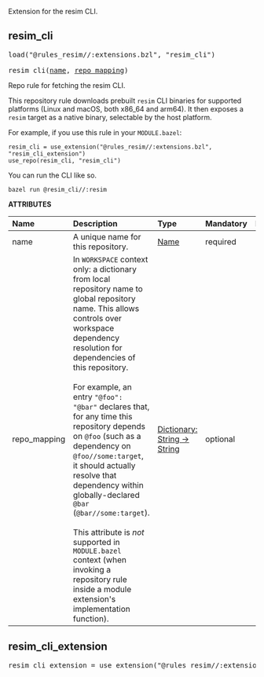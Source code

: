 <!-- Generated with Stardoc: http://skydoc.bazel.build -->

Extension for the resim CLI.

<a id="resim_cli"></a>

## resim_cli

<pre>
load("@rules_resim//:extensions.bzl", "resim_cli")

resim_cli(<a href="#resim_cli-name">name</a>, <a href="#resim_cli-repo_mapping">repo_mapping</a>)
</pre>

Repo rule for fetching the resim CLI.

This repository rule downloads prebuilt `resim` CLI binaries for supported
platforms (Linux and macOS, both x86_64 and arm64). It then exposes a
`resim` target as a native binary, selectable by the host platform.

For example, if you use this rule in your `MODULE.bazel`:
```
resim_cli = use_extension("@rules_resim//:extensions.bzl", "resim_cli_extension")
use_repo(resim_cli, "resim_cli")
```

You can run the CLI like so.
```
bazel run @resim_cli//:resim
```

**ATTRIBUTES**


| Name  | Description | Type | Mandatory | Default |
| :------------- | :------------- | :------------- | :------------- | :------------- |
| <a id="resim_cli-name"></a>name |  A unique name for this repository.   | <a href="https://bazel.build/concepts/labels#target-names">Name</a> | required |  |
| <a id="resim_cli-repo_mapping"></a>repo_mapping |  In `WORKSPACE` context only: a dictionary from local repository name to global repository name. This allows controls over workspace dependency resolution for dependencies of this repository.<br><br>For example, an entry `"@foo": "@bar"` declares that, for any time this repository depends on `@foo` (such as a dependency on `@foo//some:target`, it should actually resolve that dependency within globally-declared `@bar` (`@bar//some:target`).<br><br>This attribute is _not_ supported in `MODULE.bazel` context (when invoking a repository rule inside a module extension's implementation function).   | <a href="https://bazel.build/rules/lib/dict">Dictionary: String -> String</a> | optional |  |


<a id="resim_cli_extension"></a>

## resim_cli_extension

<pre>
resim_cli_extension = use_extension("@rules_resim//:extensions.bzl", "resim_cli_extension")
</pre>



